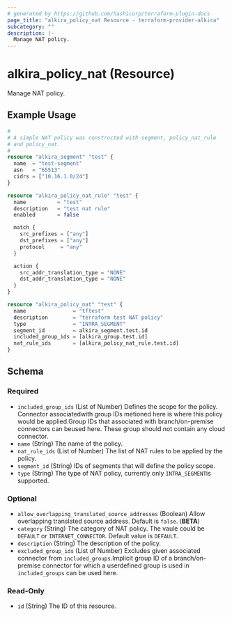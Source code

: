 ```yaml
---
# generated by https://github.com/hashicorp/terraform-plugin-docs
page_title: "alkira_policy_nat Resource - terraform-provider-alkira"
subcategory: ""
description: |-
  Manage NAT policy.
---
```


# alkira_policy_nat (Resource)

Manage NAT policy.

## Example Usage

```terraform
#
# A simple NAT policy was constructed with segment, policy_nat_rule
# and policy_nat.
#
resource "alkira_segment" "test" {
  name  = "test-segment"
  asn   = "65513"
  cidrs = ["10.16.1.0/24"]
}

resource "alkira_policy_nat_rule" "test" {
  name          = "test"
  description   = "test nat rule"
  enabled       = false

  match {
    src_prefixes = ["any"]
    dst_prefixes = ["any"]
    protocol     = "any"
  }

  action {
    src_addr_translation_type = "NONE"
    dst_addr_translation_type = "NONE"
  }
}

resource "alkira_policy_nat" "test" {
  name               = "tftest"
  description        = "terraform test NAT policy"
  type               = "INTRA_SEGMENT"
  segment_id         = alkira_segment.test.id
  included_group_ids = [alkira_group.test.id]
  nat_rule_ids       = [alkira_policy_nat_rule.test.id]
}
```

<!-- schema generated by tfplugindocs -->
## Schema

### Required

- `included_group_ids` (List of Number) Defines the scope for the policy. Connector associatedwith group IDs metioned here is where this policy would be applied.Group IDs that associated with branch/on-premise connectors can beused here. These group should not contain any cloud connector.
- `name` (String) The name of the policy.
- `nat_rule_ids` (List of Number) The list of NAT rules to be applied by the policy.
- `segment_id` (String) IDs of segments that will define the policy scope.
- `type` (String) The type of NAT policy, currently only `INTRA_SEGMENT`is supported.

### Optional

- `allow_overlapping_translated_source_addresses` (Boolean) Allow overlapping translated source address. Default is `false`. (**BETA**)
- `category` (String) The category of NAT policy. The vaule could be `DEFAULT` or `INTERNET_CONNECTOR`. Default value is `DEFAULT`.
- `description` (String) The description of the policy.
- `excluded_group_ids` (List of Number) Excludes given associated connector from `included_groups`.Implicit group ID of a branch/on-premise connector for which a userdefined group is used in `included_groups` can be used here.

### Read-Only

- `id` (String) The ID of this resource.


